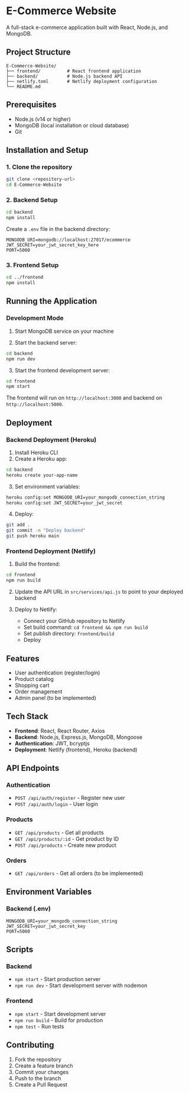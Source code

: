 # E-Commerce Website

A full-stack e-commerce application built with React, Node.js, and MongoDB.

## Project Structure

```
E-Commerce-Website/
├── frontend/          # React frontend application
├── backend/           # Node.js backend API
├── netlify.toml       # Netlify deployment configuration
└── README.md
```

## Prerequisites

- Node.js (v14 or higher)
- MongoDB (local installation or cloud database)
- Git

## Installation and Setup

### 1. Clone the repository

```bash
git clone <repository-url>
cd E-Commerce-Website
```

### 2. Backend Setup

```bash
cd backend
npm install
```

Create a `.env` file in the backend directory:

```
MONGODB_URI=mongodb://localhost:27017/ecommerce
JWT_SECRET=your_jwt_secret_key_here
PORT=5000
```

### 3. Frontend Setup

```bash
cd ../frontend
npm install
```

## Running the Application

### Development Mode

1. Start MongoDB service on your machine

2. Start the backend server:

```bash
cd backend
npm run dev
```

3. Start the frontend development server:

```bash
cd frontend
npm start
```

The frontend will run on `http://localhost:3000` and backend on `http://localhost:5000`.

## Deployment

### Backend Deployment (Heroku)

1. Install Heroku CLI
2. Create a Heroku app:

```bash
cd backend
heroku create your-app-name
```

3. Set environment variables:

```bash
heroku config:set MONGODB_URI=your_mongodb_connection_string
heroku config:set JWT_SECRET=your_jwt_secret
```

4. Deploy:

```bash
git add .
git commit -m "Deploy backend"
git push heroku main
```

### Frontend Deployment (Netlify)

1. Build the frontend:

```bash
cd frontend
npm run build
```

2. Update the API URL in `src/services/api.js` to point to your deployed backend

3. Deploy to Netlify:
   - Connect your GitHub repository to Netlify
   - Set build command: `cd frontend && npm run build`
   - Set publish directory: `frontend/build`
   - Deploy

## Features

- User authentication (register/login)
- Product catalog
- Shopping cart
- Order management
- Admin panel (to be implemented)

## Tech Stack

- **Frontend**: React, React Router, Axios
- **Backend**: Node.js, Express.js, MongoDB, Mongoose
- **Authentication**: JWT, bcryptjs
- **Deployment**: Netlify (frontend), Heroku (backend)

## API Endpoints

### Authentication

- `POST /api/auth/register` - Register new user
- `POST /api/auth/login` - User login

### Products

- `GET /api/products` - Get all products
- `GET /api/products/:id` - Get product by ID
- `POST /api/products` - Create new product

### Orders

- `GET /api/orders` - Get all orders (to be implemented)

## Environment Variables

### Backend (.env)

```
MONGODB_URI=your_mongodb_connection_string
JWT_SECRET=your_jwt_secret_key
PORT=5000
```

## Scripts

### Backend

- `npm start` - Start production server
- `npm run dev` - Start development server with nodemon

### Frontend

- `npm start` - Start development server
- `npm run build` - Build for production
- `npm test` - Run tests

## Contributing

1. Fork the repository
2. Create a feature branch
3. Commit your changes
4. Push to the branch
5. Create a Pull Request
